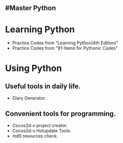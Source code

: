 #Master Python
---

# Learning Python
- Practice Codes from "Learning Python(4th Edition)"
- Practice Codes from "91-Items for Pythonic Codes"

# Using Python
## Useful tools in daily life.
- Diary Generator.

## Convenient tools for programming.
- Cocos2d-x project creator.
- Cocos2d-x Hotupdate Tools.
- md5 resources check.


